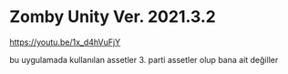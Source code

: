 # Zomby  Unity Ver. 2021.3.2
 
https://youtu.be/1x_d4hVuFjY

bu uygulamada kullanılan assetler 3. parti assetler olup bana ait değiller
